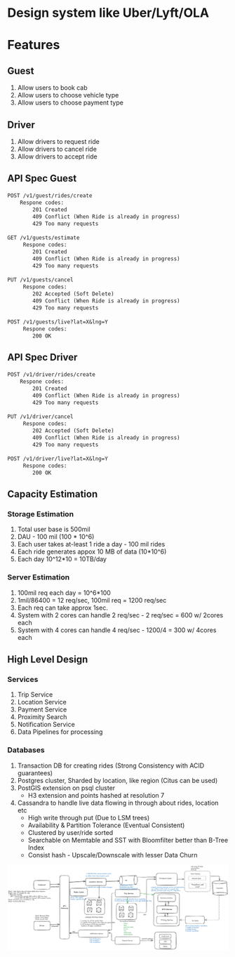 # Design system like Uber/Lyft/OLA

# Features
## Guest
1. Allow users to book cab
2. Allow users to choose vehicle type
3. Allow users to choose payment type

## Driver
1. Allow drivers to request ride
2. Allow drivers to cancel ride
3. Allow drivers to accept ride

## API Spec Guest
```
POST /v1/guest/rides/create
    Respone codes: 
        201 Created
        409 Conflict (When Ride is already in progress)
        429 Too many requests

GET /v1/guests/estimate 
     Respone codes: 
        201 Created
        409 Conflict (When Ride is already in progress)
        429 Too many requests

PUT /v1/guests/cancel
     Respone codes: 
        202 Accepted (Soft Delete)
        409 Conflict (When Ride is already in progress)
        429 Too many requests

POST /v1/guests/live?lat=X&lng=Y
     Respone codes: 
        200 OK          
```

## API Spec Driver
```
POST /v1/driver/rides/create
    Respone codes: 
        201 Created
        409 Conflict (When Ride is already in progress)
        429 Too many requests

PUT /v1/driver/cancel
     Respone codes: 
        202 Accepted (Soft Delete)
        409 Conflict (When Ride is already in progress)
        429 Too many requests

POST /v1/driver/live?lat=X&lng=Y
     Respone codes: 
        200 OK          
```

## Capacity Estimation

### Storage Estimation
1. Total user base is 500mil
2. DAU - 100 mil (100 * 10^6)
3. Each user takes at-least 1 ride a day - 100 mil rides
4. Each ride generates appox 10 MB of data (10*10^6)
5. Each day 10^12*10 = 10TB/day 

### Server Estimation
1. 100mil req each day = 10^6*100
2. 1mil/86400 = 12 req/sec, 100mil req = 1200 req/sec
3. Each req can take approx 1sec.
4. System with 2 cores can handle 2 req/sec - 2 req/sec = 600 w/ 2cores each
5. System with 4 cores can handle 4 req/sec - 1200/4 = 300 w/ 4cores each

## High Level Design

### Services
1. Trip Service
2. Location Service
3. Payment Service
4. Proximity Search
5. Notification Service
6. Data Pipelines for processing

### Databases
1. Transaction DB for creating rides (Strong Consistency with ACID guarantees)
2. Postgres cluster, Sharded by location, like region (Citus can be used)
3. PostGIS extension on psql cluster
   - H3 extension and points hashed at resolution 7
4. Cassandra to handle live data flowing in through about rides, location etc
   - High write through put (Due to LSM trees)
   - Availability & Partition Tolerance (Eventual Consistent)
   - Clustered by user/ride sorted
   - Searchable on Memtable and SST with Bloomfilter better than B-Tree Index
   - Consist hash - Upscale/Downscale with lesser Data Churn

![screenshot](images/uber.png)
